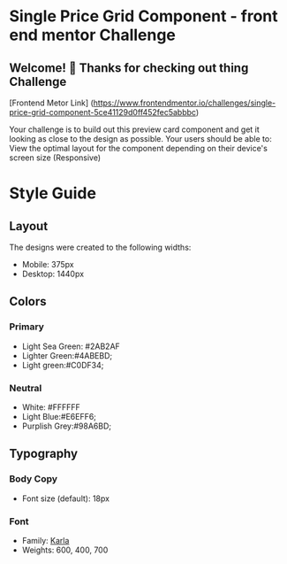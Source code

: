 # Single Price Grid Component - front end mentor Challenge

## Welcome! 👋 Thanks for checking out thing Challenge

[Frontend Metor Link] (https://www.frontendmentor.io/challenges/single-price-grid-component-5ce41129d0ff452fec5abbbc)

Your challenge is to build out this preview card component and get it looking as close to the design as possible. Your users should be able to:
View the optimal layout for the component depending on their device's screen size (Responsive)

# Style Guide

## Layout

The designs were created to the following widths:

- Mobile: 375px
- Desktop: 1440px

## Colors

### Primary

- Light Sea Green: #2AB2AF
- Lighter Green:#4ABEBD;
- Light green:#C0DF34;

### Neutral

- White: #FFFFFF
- Light Blue:#E6EFF6;
- Purplish Grey:#98A6BD;

## Typography

### Body Copy

- Font size (default): 18px

### Font

- Family: [Karla](https://fonts.google.com/specimen/Karla?query=Karla)
- Weights: 600, 400, 700 

